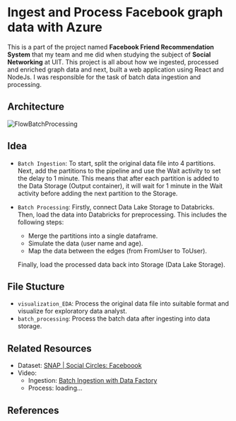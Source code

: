 # Ingest and Process Facebook graph data with Azure

This is a part of the project named **Facebook Friend Recommendation System** that my team and me did when studying the subject of **Social Networking** at UIT. This project is all about how we ingested, processed and enriched graph data and next, built a web application using React and NodeJs. I was responsible for the task of batch data ingestion and processing. 

## Architecture

![FlowBatchProcessing](https://github.com/ngochien1007/graph-data-ingest-process-azure/assets/154615929/9fc002f5-9374-486b-81e8-27fc2e230931)

## Idea

- `Batch Ingestion`: To start, split the original data file into 4 partitions. Next, add the partitions to the pipeline and use the Wait activity to set the delay to 1 minute. This means that after each partition is added to the Data Storage (Output container), it will wait for 1 minute in the Wait activity before adding the next partition to the Storage.
- `Batch Processing`: Firstly, connect Data Lake Storage to Databricks. Then, load the data into Databricks for preprocessing. This includes the following steps:
  -   Merge the partitions into a single dataframe.
  -   Simulate the data (user name and age).
  -   Map the data between the edges (from FromUser to ToUser).
    
    Finally, load the processed data back into Storage (Data Lake Storage).
## File Stucture

- `visualization_EDA`: Process the original data file into suitable format and visualize for exploratory data analyst.
- `batch_processing`: Process the batch data after ingesting into data storage.

## Related Resources

- Dataset: [SNAP | Social Circles: Faceboook](https://snap.stanford.edu/data/ego-Facebook.html)
- Video:
  - Ingestion: [Batch Ingestion with Data Factory](https://youtu.be/fzqeo3ojYaQ)
  - Process: loading...

## References
